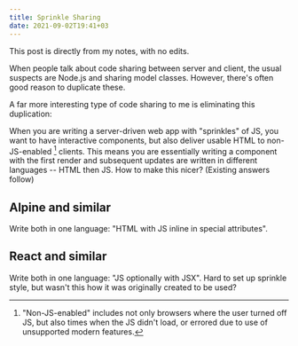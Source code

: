 ```yaml
---
title: Sprinkle Sharing
date: 2021-09-02T19:41+03
---
```


<aside>

This post is directly from my notes, with no edits.

</aside>

When people talk about code sharing between server and client, the usual suspects are Node.js and sharing model classes. However, there's often good reason to duplicate these. 

A far more interesting type of code sharing to me is eliminating this duplication:

When you are writing a server-driven web app with "sprinkles" of JS, you want to have interactive components, but also deliver usable HTML to non-JS-enabled [^1] clients. This means you are essentially writing a component with the first render and subsequent updates are written in different languages -- HTML then JS. How to make this nicer? (Existing answers follow)

## Alpine and similar

Write both in one language: "HTML with JS inline in special attributes".

## React and similar

Write both in one language: "JS optionally with JSX". Hard to set up sprinkle style, but wasn't this how it was originally created to be used?

[^1]: "Non-JS-enabled" includes not only browsers where the user turned off JS, but also times when the JS didn't load, or errored due to use of unsupported modern features.


